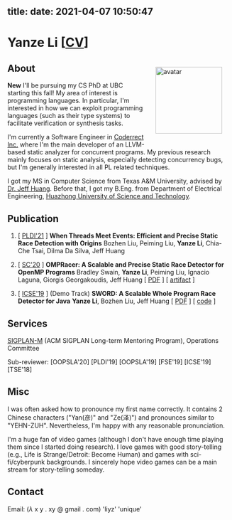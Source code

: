 title:
date: 2021-04-07 10:50:47
---
# Yanze Li \[[CV](index/cv-yanzeli.pdf)\]

<img src="index/avatar.jpg" alt="avatar" style="float: right; margin: 20px; width: 150px;" />

## About
**New** I'll be pursuing my CS PhD at UBC starting this fall! My area of interest is programming languages. In particular, I'm interested in how we can exploit programming languages (such as their type systems) to facilitate verification or synthesis tasks.

I'm currently a Software Engineer in [Coderrect Inc.](https://coderrect.com/) where I'm the main developer of an LLVM-based static analyzer for concurrent programs. My previous research mainly focuses on static analysis, especially detecting concurrency bugs, but I'm generally interested in all PL related techniques.


I got my MS in Computer Science from Texas A&M University, advised by [Dr. Jeff Huang](http://parasol.tamu.edu/~jeff/). Before that, I got my B.Eng. from Department of Electrical Engineering, [Huazhong University of Science and Technology](http://english.hust.edu.cn/).


## Publication

1. \[ [PLDI'21](https://pldi21.sigplan.org/) \] **When Threads Meet Events: Efficient and Precise Static Race Detection with Origins**
  Bozhen Liu, Peiming Liu, **Yanze Li**, Chia-Che Tsai, Dilma Da Silva, Jeff Huang

2. \[ [SC'20](https://sc20.supercomputing.org/) \] **OMPRacer: A Scalable and Precise Static Race Detector for OpenMP Programs**
  Bradley Swain, **Yanze Li**, Peiming Liu, Ignacio Laguna, Giorgis Georgakoudis, Jeff Huang
  \[ [PDF](index/sc-preprint.pdf) \] \[ [artifact](https://github.com/parasol-aser/OMPRacer) \]

3. \[ [ICSE'19](https://2019.icse-conferences.org/) \] (Demo Track) **SWORD: A Scalable Whole Program Race Detector for Java**
  **Yanze Li**, Bozhen Liu, Jeff Huang
  \[ [PDF](index/icse2019-demo.pdf) \] \[ [code](https://github.com/funemy/SWORD) \]

## Services

[SIGPLAN-M](https://sigplan.org/LongTermMentoring/) (ACM SIGPLAN Long-term Mentoring Program), Operations Committee

Sub-reviewer: \[OOPSLA'20\] \[PLDI'19\] \[OOPSLA'19\] \[FSE'19\] \[ICSE'19\] \[TSE'18\]

## Misc
I was often asked how to pronounce my first name correctly. It contains 2 Chinese characters ("Yan(彦)" and "Ze(泽)") and pronounces similar to "YEHN-ZUH". Nevertheless, I'm happy with any reasonable pronunciation.

I'm a huge fan of video games (although I don't have enough time playing them since I started doing research).
I love games with good story-telling (e.g., Life is Strange/Detroit: Become Human) and games with sci-fi/cyberpunk backgrounds. I sincerely hope video games can be a main stream for story-telling someday.

## Contact

Email: ($\lambda$ x y . xy @ gmail . com) 'liyz' 'unique'
